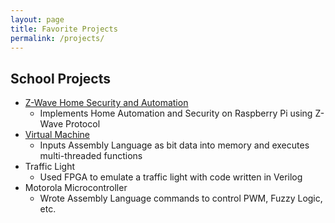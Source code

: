 ```yaml
---
layout: page
title: Favorite Projects
permalink: /projects/
---
```

## School Projects
- [Z-Wave Home Security and Automation](https://github.com/robzaga/Z-Wave) 
  - Implements Home Automation and Security on Raspberry Pi using Z-Wave Protocol
- [Virtual Machine](https://github.com/robzaga/VirtualMachine) 
  - Inputs Assembly Language as bit data into memory and executes multi-threaded functions
- Traffic Light
  - Used FPGA to emulate a traffic light with code written in Verilog
- Motorola Microcontroller
  - Wrote Assembly Language commands to control PWM, Fuzzy Logic, etc.

